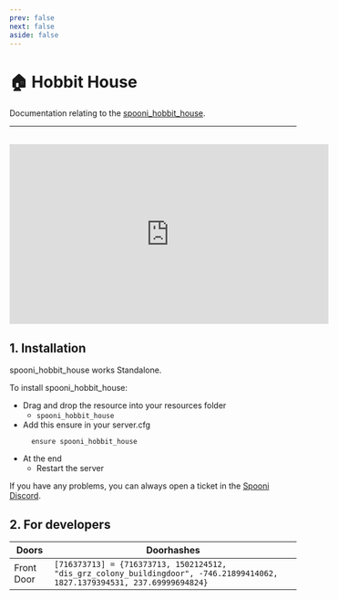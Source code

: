 ```yaml
---
prev: false
next: false
aside: false
---
```


# 🏠 Hobbit House
Documentation relating to the [spooni_hobbit_house](https://spooni-mapping.tebex.io/package/6281773).

___
<br>
<iframe width="560" height="315" src="https://www.youtube.com/embed/ZQ7mE7kX9yQ?si=11u1QnDyfhLoM1M7" frameborder="0" allow="accelerometer; autoplay; clipboard-write; encrypted-media; gyroscope; picture-in-picture; web-share" referrerpolicy="strict-origin-when-cross-origin" allowfullscreen></iframe>

## 1. Installation
spooni_hobbit_house works Standalone.  

To install spooni_hobbit_house:
- Drag and drop the resource into your resources folder
  - `spooni_hobbit_house`
- Add this ensure in your server.cfg
  ```
    ensure spooni_hobbit_house
  ```
- At the end
  - Restart the server

If you have any problems, you can always open a ticket in the [Spooni Discord](https://discord.gg/spooni).

## 2. For developers
| Doors                     | Doorhashes
|---------------------------|----------------------------------------------------------------------------------|
| Front Door                | `[716373713] = {716373713, 1502124512, "dis_grz_colony_buildingdoor", -746.21899414062, 1827.1379394531, 237.69999694824}`
